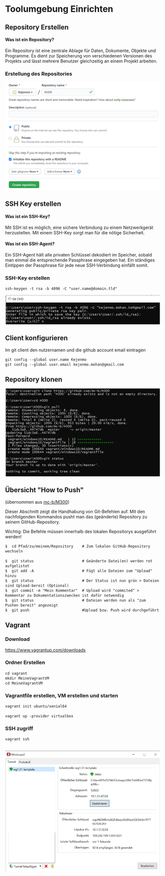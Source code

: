 # Toolumgebung Einrichten

## Repository Erstellen

#### Was ist ein Repository?
Ein Repository ist eine zentrale Ablage für Daten, Dokumente, Objekte und Programme. Es dient zur Speicherung von verschiedenen Versionen des Projekts und lässt mehrere Benutzer gleichzeitig an einem Projekt arbeiten.

### Erstellung des Repositories
![Repo Creation Screenshot](/doku/img/repo_creation.png "Repo Creation Screenshot")

## SSH Key erstellen

#### Was ist ein SSH-Key?
Mit SSH ist es möglich, eine sichere Verbindung zu einem Netzwerkgerät herzustellen. Mit einem SSH-Key sorgt man für die nötige Sicherheit.

#### Was ist ein SSH-Agent?
Ein SSH-Agent hält alle privaten Schlüssel dekodiert im Speicher, sobald man einmal die entsprechende Passphrase eingegeben hat. Ein ständiges Eintippen der Passphrase für jede neue SSH-Verbindung einfällt somit.

### SSH-Key erstellen
```shell
ssh-keygen -t rsa -b 4096 -C "user.name@domain.tld"
```

![SSH key Creation Screenshot](/doku/img/create_ssh_key.png "SSH key Creation Screenshot")
## Client konfigurieren
Im git client den nutzernamen und die github account email eintragen

```shell
git config --global user.name Kejenmo
git config --global user.email kejenmo.mohan@gmail.com
```

## Repository klonen

![repo clone Screenshot](/doku/img/clone_repo.png "repo clone Screenshot")
## Übersicht "How to Push"
(übernommen aus  [mc-b/M300](https://github.com/mc-b/M300/tree/master/10-Toolumgebung))

Dieser Abschnitt zeigt die Handhabung von Git-Befehlen auf. Mit den nachfolgenden Kommandos pusht man das (geänderte) Repository zu seinem GitHub-Repository.

Wichtig: Die Befehle müssen innerhalb des lokalen Repositorys ausgeführt werden!

```Shell 
$  cd Pfad/zu/meinem/Repository    # Zum lokalen GitHub-Repository wechseln

$  git status                      # Geänderte Datei(en) werden rot aufgelistet
$  git add -A                      # Fügt alle Dateien zum "Upload" hinzu
$  git status                      # Der Status ist nun grün > Dateien sind Upload-bereit (Optional) 
$  git commit -m "Mein Kommentar"  # Upload wird "commited" > Kommentar zu Dokumentationszwecken ist dafür notwendig
$  git status                      # Dateien werden nun als "zum Pushen bereit" angezeigt
$  git push                        #Upload bzw. Push wird durchgeführt
```

## Vagrant

### Download

https://www.vagrantup.com/downloads

### Ordner Erstellen

```shell
cd vagrant
mkdir MeineVagrantVM
cd MeineVagrantVM
```

### Vagrantfile erstellen, VM erstellen und starten
```shell
vagrant init ubuntu/xenial64

vagrant up -provider virtualbox
```

### SSH zugriff
```shell
vagrant ssh


```
![SSH Tunnel](/doku/img/SSH-Tunnel.jpg "SSH Tunnel")

